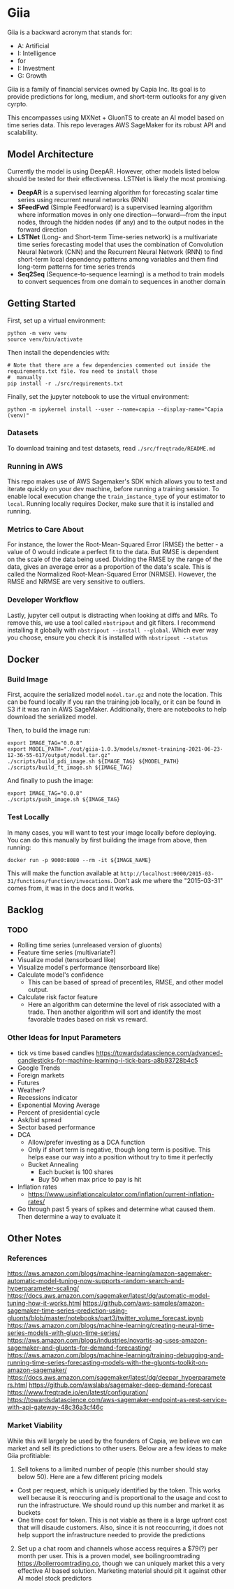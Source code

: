 # Giia
Giia is a backward acronym that stands for:
- A: Artificial
- I: Intelligence
-    for
- I: Investment
- G: Growth

Giia is a family of financial services owned by Capia Inc. Its goal is to provide predictions for long, medium, and 
short-term outlooks for any given cyrpto. 

This encompasses using MXNet + GluonTS to create an AI model based on time series data. This repo leverages AWS 
SageMaker for its robust API and scalability.

## Model Architecture
Currently the model is using DeepAR. However, other models listed below should be tested for their effectiveness. 
LSTNet is likely the most promising.

- **DeepAR** is a supervised learning algorithm for forecasting scalar time series using recurrent neural networks 
  (RNN)
- **SFeedFwd** (Simple Feedforward) is a supervised learning algorithm where information moves in only one 
  direction—forward—from the input nodes, through the hidden nodes (if any) and to the output nodes in the forward 
  direction
- **LSTNet** (Long- and Short-term Time-series network) is a multivariate time series forecasting model that uses the 
  combination of Convolution Neural Network (CNN) and the Recurrent Neural Network (RNN) to find short-term local 
  dependency patterns among variables and them find long-term patterns for time series trends
- **Seq2Seq** (Sequence-to-sequence learning) is a method to train models to convert sequences from one domain to 
  sequences in another domain

## Getting Started
First, set up a virtual environment:
```
python -m venv venv
source venv/bin/activate
```

Then install the dependencies with:
```
# Note that there are a few dependencies commented out inside the requirements.txt file. You need to install those 
#  manually
pip install -r ./src/requirements.txt
```

Finally, set the jupyter notebook to use the virtual environment:
```
python -m ipykernel install --user --name=capia --display-name="Capia (venv)"
```

### Datasets
To download training and test datasets, read `./src/freqtrade/README.md`

### Running in AWS
This repo makes use of AWS Sagemaker's SDK which allows you to test and iterate quickly on your dev machine, before 
running a training session. To enable local execution change the `train_instance_type` of your estimator to `local`. 
Running locally requires Docker, make sure that it is installed and running.

### Metrics to Care About
For instance, the lower the Root-Mean-Squared Error (RMSE) the better - a value of 0 would indicate a perfect fit to the
data. But RMSE is dependent on the scale of the data being used. Dividing the RMSE by the range of the data, gives an
average error as a proportion of the data's scale. This is called the Normalized Root-Mean-Squared Error (NRMSE).
However, the RMSE and NRMSE are very sensitive to outliers.

### Developer Workflow
Lastly, jupyter cell output is distracting when looking at diffs and MRs. To remove this, we use a tool called 
`nbstripout` and git filters. I recommend installing it globally with `nbstripout --install --global`. Which ever way 
you choose, ensure you check it is installed with `nbstripout --status`

## Docker

### Build Image
First, acquire the serialized model `model.tar.gz` and note the location. This can be found locally if you ran the 
training job locally, or it can be found in S3 if it was ran in AWS SageMaker. Additionally, there are notebooks to 
help download the serialized model.

Then, to build the image run:
```
export IMAGE_TAG="0.0.8"
export MODEL_PATH="./out/giia-1.0.3/models/mxnet-training-2021-06-23-12-36-55-617/output/model.tar.gz"
./scripts/build_pdi_image.sh ${IMAGE_TAG} ${MODEL_PATH}
./scripts/build_ft_image.sh ${IMAGE_TAG}
```

And finally to push the image:
```
export IMAGE_TAG="0.0.8"
./scripts/push_image.sh ${IMAGE_TAG}
```

### Test Locally
In many cases, you will want to test your image locally before deploying. You can do this manually by first building
the image from above, then running:
```
docker run -p 9000:8080 --rm -it ${IMAGE_NAME}
```
This will make the function available at `http://localhost:9000/2015-03-31/functions/function/invocations`. Don't ask 
me where the "2015-03-31" comes from, it was in the docs and it works.

## Backlog
### TODO
- Rolling time series (unreleased version of gluonts)
- Feature time series (multivariate?)
- Visualize model (tensorboard like)
- Visualize model's performance (tensorboard like)
- Calculate model's confidence
  - This can be based of spread of precentiles, RMSE, and other model output.
- Calculate risk factor feature
  - Here an algorithm can determine the level of risk associated with a trade. Then another algorithm will sort
and identify the most favorable trades based on risk vs reward.

### Other Ideas for Input Parameters
- tick vs time based candles https://towardsdatascience.com/advanced-candlesticks-for-machine-learning-i-tick-bars-a8b93728b4c5
- Google Trends
- Foreign markets
- Futures
- Weather?
- Recessions indicator
- Exponential Moving Average
- Percent of presidential cycle
- Ask/bid spread
- Sector based performance
- DCA
  - Allow/prefer investing as a DCA function
  - Only if short term is negative, though long term is positive. This helps ease our way into a position without try to time it perfectly
  - Bucket Annealing
    - Each bucket is 100 shares
    - Buy 50 when max price to pay is hit
- Inflation rates
  - https://www.usinflationcalculator.com/inflation/current-inflation-rates/
- Go through past 5 years of spikes and determine what caused them. Then determine a way to evaluate it

## Other Notes
### References
https://aws.amazon.com/blogs/machine-learning/amazon-sagemaker-automatic-model-tuning-now-supports-random-search-and-hyperparameter-scaling/
https://docs.aws.amazon.com/sagemaker/latest/dg/automatic-model-tuning-how-it-works.html
https://github.com/aws-samples/amazon-sagemaker-time-series-prediction-using-gluonts/blob/master/notebooks/part3/twitter_volume_forecast.ipynb
https://aws.amazon.com/blogs/machine-learning/creating-neural-time-series-models-with-gluon-time-series/
https://aws.amazon.com/blogs/industries/novartis-ag-uses-amazon-sagemaker-and-gluonts-for-demand-forecasting/
https://aws.amazon.com/blogs/machine-learning/training-debugging-and-running-time-series-forecasting-models-with-the-gluonts-toolkit-on-amazon-sagemaker/
https://docs.aws.amazon.com/sagemaker/latest/dg/deepar_hyperparameters.html
https://github.com/awslabs/sagemaker-deep-demand-forecast
https://www.freqtrade.io/en/latest/configuration/
https://towardsdatascience.com/aws-sagemaker-endpoint-as-rest-service-with-api-gateway-48c36a3cf46c

### Market Viability
While this will largely be used by the founders of Capia, we believe we can market and sell its predictions to other 
users. Below are a few ideas to make Giia profitiable:
1) Sell tokens to a limited number of people (this number should stay below 50). Here are a few different pricing models
  - Cost per request, which is uniquely identified by the token. This works well because it is reoccuring and is 
  proportional to the usage and cost to run the infrastructure. We should round up this number and market it as buckets
  - One time cost for token. This is not viable as there is a large upfront cost that will disaude customers. Also, 
  since it is not reoccurring, it does not help support the infrastructure needed to provide the predictions
2) Set up a chat room and channels whose access requires a $79(?) per month per user. This is a proven model, see
boilingroomtrading https://boilerroomtrading.co, though we can uniquely market this a very effective AI based solution.
Marketing material should pit it against other AI model stock predictors
